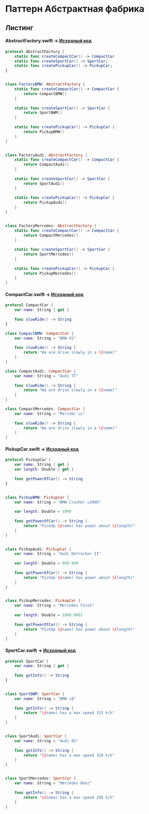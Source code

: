 # Паттерн Абстрактная фабрика

## Листинг 

#### AbstractFactory.swift -> [Исходный код](https://github.com/timoninas/design-patterns/blob/master/Creational%20Patterns/Abstract%20factory/AbstractFactory.swift)

```Swift
protocol AbstractFactory {
    static func createCompactCar() -> CompactCar
    static func createSportCar() -> SportCar;
    static func createPickupCar() -> PickupCar;
}


class FactoryBMW: AbstractFactory {
    static func createCompactCar() -> CompactCar {
        return CompactBMW()
    }
    
    static func createSportCar() -> SportCar {
        return SportBWM()
    }
    
    static func createPickupCar() -> PickupCar {
        return PickupBMW()
    }
}


class FactoryAudi: AbstractFactory {
    static func createCompactCar() -> CompactCar {
        return CompactAudi()
    }
    
    static func createSportCar() -> SportCar {
        return SportAudi()
    }
    
    static func createPickupCar() -> PickupCar {
        return PickupAudi()
    }
}


class FactoryMercedes: AbstractFactory {
    static func createCompactCar() -> CompactCar {
        return CompactMercedes()
    }
    
    static func createSportCar() -> SportCar {
        return SportMercedes()
    }
    
    static func createPickupCar() -> PickupCar {
        return PickupMercedes()
    }
}

```

#### CompactCar.swift -> [Исходный код](https://github.com/timoninas/design-patterns/blob/master/Creational%20Patterns/Abstract%20factory/CompactCar.swift)

```Swift
protocol CompactCar {
    var name: String { get }
    
    func slowRide() -> String
}

class CompactBMW: CompactCar {
    var name: String = "BMW X5"
    
    func slowRide() -> String {
        return "Wa are drive slowly in a \(name)"
    }
}

class CompactAudi: CompactCar {
    var name: String = "Audi TT"
    
    func slowRide() -> String {
        return "Wa are drive slowly in a \(name)"
    }
}

class CompactMercedes: CompactCar {
    var name: String = "Mercdec LL"
    
    func slowRide() -> String {
        return "Wa are drive slowly in a \(name)"
    }
}

```


#### PickupCar.swift -> [Исходный код](https://github.com/timoninas/design-patterns/blob/master/Creational%20Patterns/Abstract%20factory/PickupCar.swift)

```Swift
protocol PickupCar {
    var name: String { get }
    var length: Double { get }
    
    func getPowerOfCar() -> String
}


class PickupBMW: PickupCar {
    var name: String = "BMW Crasher v2000"
    
    var length: Double = 1000
    
    func getPowerOfCar() -> String {
        return "PickUp \(name) has power about \(length)"
    }
}


class PickupAudi: PickupCar {
    var name: String = "Audi Detracker II"
    
    var length: Double = 999.999
    
    func getPowerOfCar() -> String {
        return "PickUp \(name) has power about \(length)"
    }
}


class PickupMercedes: PickupCar {
    var name: String = "Mercedes Fivik"
    
    var length: Double = 1000.0001
    
    func getPowerOfCar() -> String {
        return "PickUp \(name) has power about \(length)"
    }
}
```


#### SportCar.swift -> [Исходный код](https://github.com/timoninas/design-patterns/blob/master/Creational%20Patterns/Abstract%20factory/SportCar.swift)

```Swift
protocol SportCar {
    var name: String { get }
    
    func getInfo() -> String
}


class SportBWM: SportCar {
    var name: String = "BMW i8"
    
    func getInfo() -> String {
        return "\(name) has a max speed 315 k/h"
    }
}


class SportAudi: SportCar {
    var name: String = "Audi 8S"
    
    func getInfo() -> String {
        return "\(name) has a max speed 320 k/h"
    }
}


class SportMercedes: SportCar {
    var name: String = "Mercedes Benz"
    
    func getInfo() -> String {
        return "\(name) has a max speed 298 k/h"
    }
}

```




